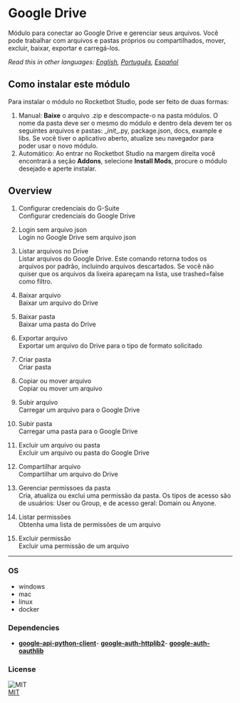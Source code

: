 



# Google Drive
  
Módulo para conectar ao Google Drive e gerenciar seus arquivos. Você pode trabalhar com arquivos e pastas próprios ou compartilhados, mover, excluir, baixar, exportar e carregá-los.  

*Read this in other languages: [English](README.md), [Português](README.pr.md), [Español](README.es.md)*

## Como instalar este módulo
  
Para instalar o módulo no Rocketbot Studio, pode ser feito de duas formas:
1. Manual: __Baixe__ o arquivo .zip e descompacte-o na pasta módulos. O nome da pasta deve ser o mesmo do módulo e dentro dela devem ter os seguintes arquivos e pastas: \__init__.py, package.json, docs, example e libs. Se você tiver o aplicativo aberto, atualize seu navegador para poder usar o novo módulo.
2. Automático: Ao entrar no Rocketbot Studio na margem direita você encontrará a seção **Addons**, selecione **Install Mods**, procure o módulo desejado e aperte instalar.  


## Overview


1. Configurar credenciais do G-Suite  
Configurar credenciais do Google Drive

2. Login sem arquivo json  
Login no Google Drive sem arquivo json

3. Listar arquivos no Drive  
Listar arquivos do Google Drive. Este comando retorna todos os arquivos por padrão, incluindo arquivos descartados. Se você não quiser que os arquivos da lixeira apareçam na lista, use trashed=false como filtro.

4. Baixar arquivo  
Baixar um arquivo do Drive

5. Baixar pasta  
Baixar uma pasta do Drive

6. Exportar arquivo  
Exportar um arquivo do Drive para o tipo de formato solicitado

7. Criar pasta  
Criar pasta

8. Copiar ou mover arquivo  
Copiar ou mover um arquivo

9. Subir arquivo  
Carregar um arquivo para o Google Drive

10. Subir pasta  
Carregar uma pasta para o Google Drive

11. Excluir um arquivo ou pasta  
Excluir um arquivo ou pasta do Google Drive

12. Compartilhar arquivo  
Compartilhar um arquivo do Drive

13. Gerenciar permissoes da pasta  
Cria, atualiza ou exclui uma permissão da pasta. Os tipos de acesso são de usuários: User ou Group, e de acesso geral: Domain ou Anyone.

14. Listar permissões  
Obtenha uma lista de permissões de um arquivo

15. Excluir permissão  
Excluir uma permissão de um arquivo  




----
### OS

- windows
- mac
- linux
- docker

### Dependencies
- [**google-api-python-client**](https://pypi.org/project/google-api-python-client/)- [**google-auth-httplib2**](https://pypi.org/project/google-auth-httplib2/)- [**google-auth-oauthlib**](https://pypi.org/project/google-auth-oauthlib/)
### License
  
![MIT](https://camo.githubusercontent.com/107590fac8cbd65071396bb4d04040f76cde5bde/687474703a2f2f696d672e736869656c64732e696f2f3a6c6963656e73652d6d69742d626c75652e7376673f7374796c653d666c61742d737175617265)  
[MIT](http://opensource.org/licenses/mit-license.ph)